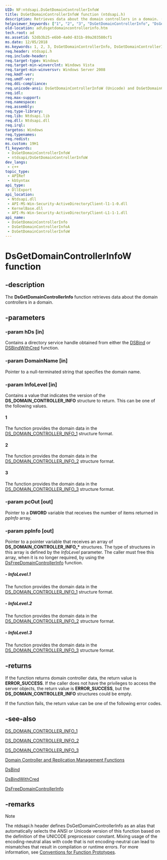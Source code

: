 ```yaml
---
UID: NF:ntdsapi.DsGetDomainControllerInfoW
title: DsGetDomainControllerInfoW function (ntdsapi.h)
description: Retrieves data about the domain controllers in a domain. (Unicode)
helpviewer_keywords: ["1", "2", "3", "DsGetDomainControllerInfo", "DsGetDomainControllerInfo function [Active Directory]", "DsGetDomainControllerInfoW", "_glines_dsgetdomaincontrollerinfo", "ad.dsgetdomaincontrollerinfo", "ntdsapi/DsGetDomainControllerInfo", "ntdsapi/DsGetDomainControllerInfoW"]
old-location: ad\dsgetdomaincontrollerinfo.htm
tech.root: ad
ms.assetid: 52db3b25-e6b0-4a0d-831b-89a203580cf1
ms.date: 12/05/2018
ms.keywords: 1, 2, 3, DsGetDomainControllerInfo, DsGetDomainControllerInfo function [Active Directory], DsGetDomainControllerInfoA, DsGetDomainControllerInfoW, _glines_dsgetdomaincontrollerinfo, ad.dsgetdomaincontrollerinfo, ntdsapi/DsGetDomainControllerInfo, ntdsapi/DsGetDomainControllerInfoA, ntdsapi/DsGetDomainControllerInfoW
req.header: ntdsapi.h
req.include-header: 
req.target-type: Windows
req.target-min-winverclnt: Windows Vista
req.target-min-winversvr: Windows Server 2008
req.kmdf-ver: 
req.umdf-ver: 
req.ddi-compliance: 
req.unicode-ansi: DsGetDomainControllerInfoW (Unicode) and DsGetDomainControllerInfoA (ANSI)
req.idl: 
req.max-support: 
req.namespace: 
req.assembly: 
req.type-library: 
req.lib: Ntdsapi.lib
req.dll: Ntdsapi.dll
req.irql: 
targetos: Windows
req.typenames: 
req.redist: 
ms.custom: 19H1
f1_keywords:
 - DsGetDomainControllerInfoW
 - ntdsapi/DsGetDomainControllerInfoW
dev_langs:
 - c++
topic_type:
 - APIRef
 - kbSyntax
api_type:
 - DllExport
api_location:
 - Ntdsapi.dll
 - API-MS-Win-Security-ActiveDirectoryClient-l1-1-0.dll
 - KernelBase.dll
 - API-Ms-Win-Security-ActiveDirectoryClient-L1-1-1.dll
api_name:
 - DsGetDomainControllerInfo
 - DsGetDomainControllerInfoA
 - DsGetDomainControllerInfoW
---
```


# DsGetDomainControllerInfoW function


## -description

The <b>DsGetDomainControllerInfo</b> function retrieves data about the domain controllers in a domain.

## -parameters

### -param hDs [in]

Contains a directory service handle obtained from either the 
<a href="/windows/desktop/api/ntdsapi/nf-ntdsapi-dsbinda">DSBind</a> or 
<a href="/windows/desktop/api/ntdsapi/nf-ntdsapi-dsbindwithcreda">DSBindWithCred</a> function.

### -param DomainName [in]

Pointer to a null-terminated string that specifies the domain name.

### -param InfoLevel [in]

Contains a value that indicates the version of the <b>DS_DOMAIN_CONTROLLER_INFO</b> structure to  return. This can be one of the following values.



#### 1

The function provides the domain data in the <a href="/windows/desktop/api/ntdsapi/ns-ntdsapi-ds_domain_controller_info_1a">DS_DOMAIN_CONTROLLER_INFO_1</a> structure format.



#### 2

The function provides the domain data in the <a href="/windows/desktop/api/ntdsapi/ns-ntdsapi-ds_domain_controller_info_2a">DS_DOMAIN_CONTROLLER_INFO_2</a> structure format.



#### 3

The function provides the domain data in the <a href="/windows/desktop/api/ntdsapi/ns-ntdsapi-ds_domain_controller_info_3a">DS_DOMAIN_CONTROLLER_INFO_3</a> structure format.

### -param pcOut [out]

Pointer to a <b>DWORD</b> variable that receives the number of items returned in <i>ppInfo</i> array.

### -param ppInfo [out]

Pointer to a pointer variable that receives an array of  <b>DS_DOMAIN_CONTROLLER_INFO_*</b> structures. The type of structures in this array is defined by the <i>InfoLevel</i> parameter. The caller must free this array, when it is no longer required, by using 
the <a href="/windows/desktop/api/ntdsapi/nf-ntdsapi-dsfreedomaincontrollerinfoa">DsFreeDomainControllerInfo</a> function.


##### - InfoLevel.1

The function provides the domain data in the <a href="/windows/desktop/api/ntdsapi/ns-ntdsapi-ds_domain_controller_info_1a">DS_DOMAIN_CONTROLLER_INFO_1</a> structure format.


##### - InfoLevel.2

The function provides the domain data in the <a href="/windows/desktop/api/ntdsapi/ns-ntdsapi-ds_domain_controller_info_2a">DS_DOMAIN_CONTROLLER_INFO_2</a> structure format.


##### - InfoLevel.3

The function provides the domain data in the <a href="/windows/desktop/api/ntdsapi/ns-ntdsapi-ds_domain_controller_info_3a">DS_DOMAIN_CONTROLLER_INFO_3</a> structure format.

## -returns

If the function returns domain controller data, the return value is <b>ERROR_SUCCESS</b>. If the caller does not have the privileges to access the server objects, the return value is <b>ERROR_SUCCESS</b>, but the <b>DS_DOMAIN_CONTROLLER_INFO</b> structures could be empty.

If the function fails, the return value can be one of the following error codes.

## -see-also

<a href="/windows/desktop/api/ntdsapi/ns-ntdsapi-ds_domain_controller_info_1a">DS_DOMAIN_CONTROLLER_INFO_1</a>



<a href="/windows/desktop/api/ntdsapi/ns-ntdsapi-ds_domain_controller_info_2a">DS_DOMAIN_CONTROLLER_INFO_2</a>



<a href="/windows/desktop/api/ntdsapi/ns-ntdsapi-ds_domain_controller_info_3a">DS_DOMAIN_CONTROLLER_INFO_3</a>



<a href="/windows/desktop/AD/dc-and-replication-management-functions">Domain Controller and Replication Management Functions</a>



<a href="/windows/desktop/api/ntdsapi/nf-ntdsapi-dsbinda">DsBind</a>



<a href="/windows/desktop/api/ntdsapi/nf-ntdsapi-dsbindwithcreda">DsBindWithCred</a>



<a href="/windows/desktop/api/ntdsapi/nf-ntdsapi-dsfreedomaincontrollerinfoa">DsFreeDomainControllerInfo</a>

## -remarks

> [!NOTE]
> The ntdsapi.h header defines DsGetDomainControllerInfo as an alias that automatically selects the ANSI or Unicode version of this function based on the definition of the UNICODE preprocessor constant. Mixing usage of the encoding-neutral alias with code that is not encoding-neutral can lead to mismatches that result in compilation or runtime errors. For more information, see [Conventions for Function Prototypes](/windows/win32/intl/conventions-for-function-prototypes).
